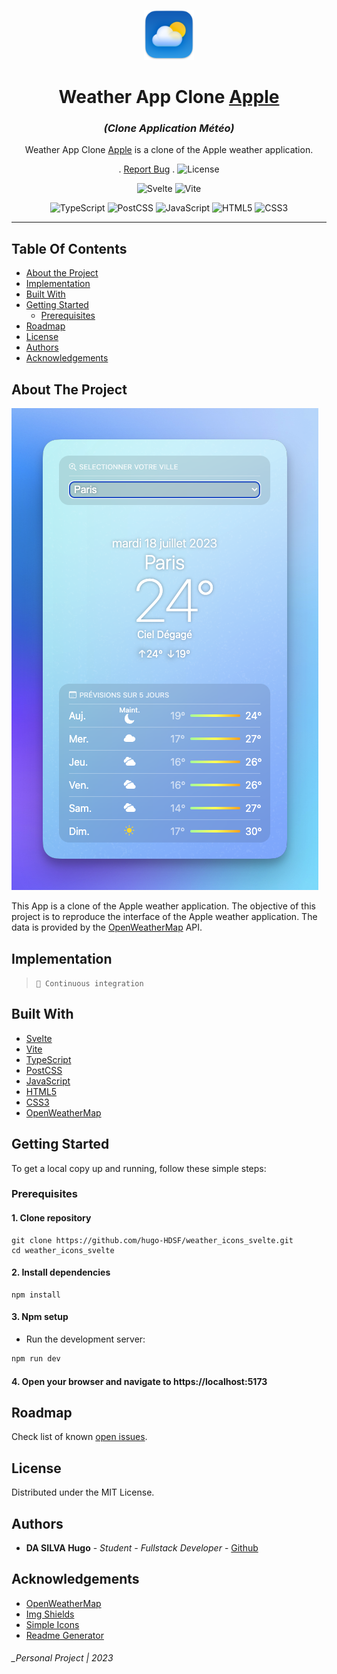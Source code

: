 <p align="center">
    <a>
        <img src="public/images/logo.png" alt="Logo" width="80" >
    </a>
</p>

<h1 align="center">Weather App Clone <a href="www.apple.com">Apple</a></h1>
<h3 align="center"><i>(Clone Application Météo)</i></h3>

<p align="center">

</p>

<p align="center">
  <p align="center">
      Weather App Clone <a href="www.apple.com">Apple</a> is a clone of the Apple weather application.
</p> 
    <p align="center">.
        <a href="https://github.com/hugo-HDSF/weather_icons_svelte/issues">Report Bug</a>
        .
        <img src="https://img.shields.io/github/license/ucan-lab/docker-laravel" alt="License" height="15">
    </p>
</p>

<div align="center">

![Svelte](https://img.shields.io/badge/-Svelte_4.0-FF3E00?logo=svelte&logoColor=white)
![Vite](https://img.shields.io/badge/-Vite_4.4-646CFF?logo=vite&logoColor=white)
</div>

<div align="center">

![TypeScript](https://img.shields.io/badge/-TypeScript_5.0-3178C6?logo=typescript&logoColor=white)
![PostCSS](https://img.shields.io/badge/-PostCSS_8.4-DD3A0A?logo=postcss&logoColor=white)
![JavaScript](https://img.shields.io/badge/-JavaScript-F7DF1E?logo=javascript&logoColor=black)
![HTML5](https://img.shields.io/badge/-HTML5-E34F26?logo=html5&logoColor=white)
![CSS3](https://img.shields.io/badge/-CSS3-1572B6?logo=css3&logoColor=white)
</div>

-----

## Table Of Contents

* [About the Project](#about-the-project)
* [Implementation](#implementation)
* [Built With](#built-with)
* [Getting Started](#getting-started)
    * [Prerequisites](#prerequisites)
* [Roadmap](#roadmap)
* [License](#license)
* [Authors](#authors)
* [Acknowledgements](#acknowledgements)

## About The Project

![Screen Shot](public/images/exemple.png)


This App is a clone of the Apple weather application. The objective of this project is to reproduce the interface of the Apple weather application. The data is provided by the [OpenWeatherMap](https://openweathermap.org/) API.
## Implementation

> `🚀 Continuous integration`

## Built With

* [Svelte](https://svelte.dev/)
* [Vite](https://vitejs.dev/)
* [TypeScript](https://www.typescriptlang.org/)
* [PostCSS](https://postcss.org/)
* [JavaScript](https://developer.mozilla.org/fr/docs/Web/JavaScript)
* [HTML5](https://developer.mozilla.org/fr/docs/Web/HTML)
* [CSS3](https://developer.mozilla.org/fr/docs/Web/CSS)
* [OpenWeatherMap](https://openweathermap.org/)


## Getting Started

To get a local copy up and running, follow these simple steps:

### Prerequisites


#### 1. Clone repository

```Shell
git clone https://github.com/hugo-HDSF/weather_icons_svelte.git
cd weather_icons_svelte
```

#### 2. Install dependencies

```Shell
npm install
```

#### 3. Npm setup

- Run the development server:
```bash
npm run dev
```

#### 4. Open your browser and navigate to https://localhost:5173

## Roadmap

Check list of known [open issues](https://github.com/hugo-HDSF/weather_icons_svelte/issues).

## License

Distributed under the MIT License.

## Authors

* **DA SILVA Hugo** - *Student - Fullstack Developer* - [Github](https://github.com/hugo-HDSF/)

## Acknowledgements

* [OpenWeatherMap](https://openweathermap.org/)
* [Img Shields](https://shields.io/)
* [Simple Icons](https://simpleicons.org/)
* [Readme Generator](https://readme.shaankhan.dev/)

###### _Personal Project | 2023